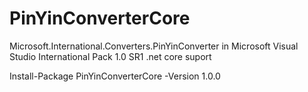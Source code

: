 # PinYinConverterCore
Microsoft.International.Converters.PinYinConverter in Microsoft Visual Studio International Pack 1.0 SR1  .net core  suport


Install-Package PinYinConverterCore -Version 1.0.0

